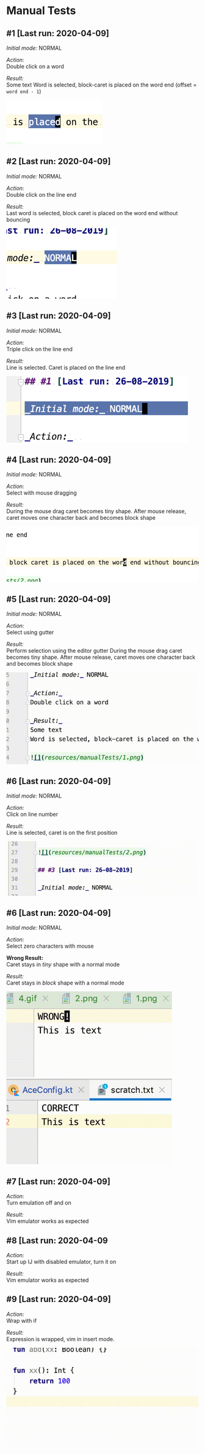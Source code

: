 # Manual Tests

## #1 [Last run: 2020-04-09]

_Initial mode:_ NORMAL

_Action:_  
Double click on a word

_Result:_  
Some text
Word is selected, block-caret is placed on the word end (offset = `word end - 1`)

![](resources/manualTests/1.png)


## #2 [Last run: 2020-04-09]

_Initial mode:_ NORMAL

_Action:_  
Double click on the line end

_Result:_  
Last word is selected, block caret is placed on the word end without bouncing

![](resources/manualTests/2.png)

## #3 [Last run: 2020-04-09]

_Initial mode:_ NORMAL

_Action:_  
Triple click on the line end

_Result:_  
Line is selected. Caret is placed on the line end

![](resources/manualTests/3.png)

## #4 [Last run: 2020-04-09]

_Initial mode:_ NORMAL

_Action:_  
Select with mouse dragging

_Result:_  
During the mouse drag caret becomes tiny shape.
After mouse release, caret moves one character back and becomes block shape

![](resources/manualTests/4.gif)

## #5 [Last run: 2020-04-09]

_Initial mode:_ NORMAL

_Action:_  
Select using gutter

_Result:_  
Perform selection using the editor gutter
During the mouse drag caret becomes tiny shape.
After mouse release, caret moves one character back and becomes block shape

![](resources/manualTests/5.gif)

## #6 [Last run: 2020-04-09]

_Initial mode:_ NORMAL

_Action:_  
Click on line number

_Result:_  
Line is selected, caret is on the first position

![](resources/manualTests/6.gif)

## #6 [Last run: 2020-04-09]

_Initial mode:_ NORMAL

_Action:_  
Select zero characters with mouse

__Wrong Result:__  
Caret stays in _tiny_ shape with a normal mode

_Result:_  
Caret stays in _block_ shape with a normal mode

![](resources/manualTests/7.1.gif)
![](resources/manualTests/7.2.gif)


## #7 [Last run: 2020-04-09]

_Action:_  
Turn emulation off and on

_Result:_  
Vim emulator works as expected

## #8 [Last run: 2020-04-09

_Action:_  
Start up IJ with disabled emulator, turn it on

_Result:_  
Vim emulator works as expected

## #9 [Last run: 2020-04-09]

_Action:_  
Wrap with if

_Result:_  
Expression is wrapped, vim in insert mode.

![](resources/manualTests/9.gif)


